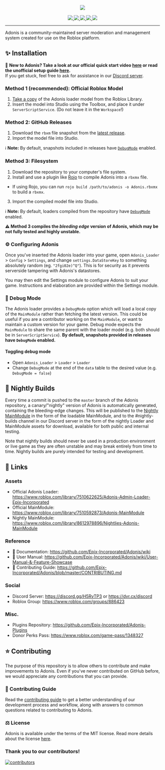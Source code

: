 <div align="center">
    <img src="https://images-ext-2.discordapp.net/external/aIBRjVfZJAGn2awfso3GY3kadhMQlVupqLEwnKGD3OE/https/repository-images.githubusercontent.com/55325103/2bed6800-bfef-11eb-835b-99b981918623?width=300&height=260"/>
    <div>&nbsp;</div>
    <a href="https://www.roblox.com/library/7510622625/">
        <img src="https://img.shields.io/static/v1?label=roblox&message=model&color=blue&logo=roblox&logoColor=white"/>
    </a>
    <a href="https://www.roblox.com/library/8612978896/">
        <img src="https://img.shields.io/badge/roblox-nightly-blueviolet?logo=roblox"/>
    </a>
    <a href="https://github.com/Epix-Incorporated/Adonis/blob/master/LICENSE">
        <img src="https://img.shields.io/github/license/Epix-Incorporated/Adonis"/>
    </a>
    <a href="https://github.com/Epix-Incorporated/Adonis/releases">
        <img src="https://img.shields.io/github/v/release/Epix-Incorporated/Adonis?label=version"/>
    </a>
    <a href="https://dvr.cx/discord">
        <img src="https://img.shields.io/discord/81902207070380032?label=discord&logo=discord&logoColor=white"/>
    </a>
</div>
<hr/> 

Adonis is a community-maintained server moderation and management system created for use on the Roblox platform.

## ✨ Installation

📢 **New to Adonis? Take a look at our official quick start video [here](https://youtu.be/1f9x9gdxLjw) or read the unofficial setup guide [here](https://devforum.roblox.com/t/1535122).**
<br>If you get stuck, feel free to ask for assistance in our [Discord server](https://discord.gg/H5RvTP3).

### Method 1 (recommended): Official Roblox Model

1. [Take a copy](https://www.roblox.com/library/7510622625/) of the Adonis loader model from the Roblox Library.
2. Insert the model into Studio using the Toolbox, and place it under `ServerScriptService`. (Do not leave it in the `Workspace`!)

### Method 2: GitHub Releases

1. Download the `rbxm` file snapshot from the [latest release](https://github.com/Epix-Incorporated/Adonis/releases/latest).
2. Import the model file into Studio.

ℹ️ <b>Note:</b> By default, snapshots included in releases have <a href="#%EF%B8%8F-debug-mode">`DebugMode`</a> enabled.

### Method 3: Filesystem

1. Download the repository to your computer's file system.
2. Install and use a plugin like [Rojo](https://rojo.space/) to compile Adonis into a `rbxmx` file.
  * If using Rojo, you can run `rojo build /path/to/adonis -o Adonis.rbxmx` to build a `rbxmx`.
3. Import the compiled model file into Studio.

ℹ️ <b>Note:</b> By default, loaders compiled from the repository have <a href="#%EF%B8%8F-debug-mode">`DebugMode`</a> enabled.

**⚠️ Method 3 compiles the _bleeding edge_ version of Adonis, which may be not fully tested and highly unstable.**

### ⚙️ Configuring Adonis

Once you've inserted the Adonis loader into your game, open `Adonis_Loader` > `Config` > `Settings`, and change `settings.DataStoreKey` to something absolutely random (eg. `"2fgi02e)^Q"`). This is for security as it prevents serverside tampering with Adonis's datastores.

You may then edit the Settings module to configure Adonis to suit your game. Instructions and elaboration are provided within the Settings module.


### 🔧 Debug Mode

The Adonis loader provides a `DebugMode` option which will load a local copy of the `MainModule` rather than fetching the latest version. This could be useful if you are a contributor working on the `MainModule`, or want to maintain a custom version for your game. Debug mode expects the `MainModule` to share the same parent with the loader model (e.g. both should be in `ServerScriptService`). **By default, snapshots provided in  releases have `DebugMode` enabled.**

#### Toggling debug mode

* Open `Adonis_Loader` > `Loader` > `Loader`
* Change `DebugMode` at the end of the `data` table to the desired value (e.g. `DebugMode = false`)

## 🧪 Nightly Builds

Every time a commit is pushed to the `master` branch of the Adonis repository, a canary/"nightly" version of Adonis is automatically generated, containing the bleeding-edge changes. This will be published to the [Nightly MainModule](https://www.roblox.com/library/8612978896) in the form of the loadable MainModule, and to the #nightly-builds channel in our Discord server in the form of the nightly Loader and MainModule assets for download, available for both public and internal testing.

Note that nightly builds should never be used in a production environment or live game as they are often unstable and may break entirely from time to time. Nightly builds are purely intended for testing and development.

## 🔗 Links

### Assets
* Official Adonis Loader: https://www.roblox.com/library/7510622625/Adonis-Admin-Loader-Epix-Incorporated
* Official MainModule: https://www.roblox.com/library/7510592873/Adonis-MainModule
* Nightly MainModule: https://www.roblox.com/library/8612978896/Nightlies-Adonis-MainModule

### Reference
* 📄 Documentation: https://github.com/Epix-Incorporated/Adonis/wiki
* 📘 User Manual: https://github.com/Epix-Incorporated/Adonis/wiki/User-Manual-&-Feature-Showcase
* 📜 Contributing Guide: https://github.com/Epix-Incorporated/Adonis/blob/master/CONTRIBUTING.md

### Social
* Discord Server: https://discord.gg/H5RvTP3 or https://dvr.cx/discord
* Roblox Group: https://www.roblox.com/groups/886423

### Misc.
* Plugins Repository: https://github.com/Epix-Incorporated/Adonis-Plugins
* Donor Perks Pass: https://www.roblox.com/game-pass/1348327

## ⭐ Contributing

The purpose of this repository is to allow others to contribute and make improvements to Adonis. Even if you've never contributed on GitHub before, we would appreciate any contributions that you can provide.

### 📜 Contributing Guide

Read the [contributing guide](https://github.com/Epix-Incorporated/Adonis/blob/master/CONTRIBUTING.md) to get a better understanding of our development process and workflow, along with answers to common questions related to contributing to Adonis.

### ⚖️ License

Adonis is available under the terms of the MIT license. Read more details about the license [here](https://github.com/Epix-Incorporated/Adonis/blob/master/LICENSE).

### Thank you to our contributors!

[![contributors](https://contributors-img.web.app/image?repo=Epix-Incorporated/Adonis)](https://github.com/Epix-Incorporated/Adonis/graphs/contributors)
